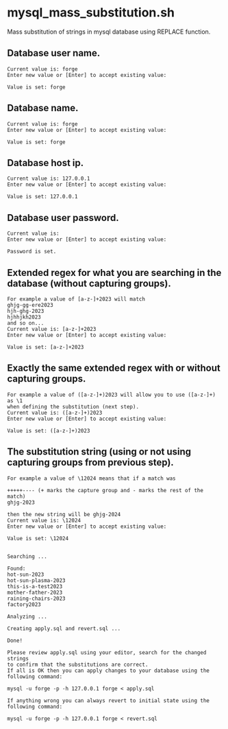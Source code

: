 # mysql_mass_substitution.sh

Mass substitution of strings in mysql database using REPLACE function.

## Database user name.

    Current value is: forge
    Enter new value or [Enter] to accept existing value:

    Value is set: forge

## Database name.

    Current value is: forge
    Enter new value or [Enter] to accept existing value:

    Value is set: forge

## Database host ip.

    Current value is: 127.0.0.1
    Enter new value or [Enter] to accept existing value:

    Value is set: 127.0.0.1

## Database user password.

    Current value is:
    Enter new value or [Enter] to accept existing value:

    Password is set.

## Extended regex for what you are searching in the database (without capturing groups).

    For example a value of [a-z-]+2023 will match
    ghjg-gg-ere2023
    hjh-ghg-2023
    hjhhjkh2023
    and so on...
    Current value is: [a-z-]+2023
    Enter new value or [Enter] to accept existing value:

    Value is set: [a-z-]+2023

## Exactly the same extended regex with or without capturing groups.

    For example a value of ([a-z-]+)2023 will allow you to use ([a-z-]+) as \1
    when defining the substitution (next step).
    Current value is: ([a-z-]+)2023
    Enter new value or [Enter] to accept existing value:

    Value is set: ([a-z-]+)2023

## The substitution string (using or not using capturing groups from previous step).

    For example a value of \12024 means that if a match was

    +++++---- (+ marks the capture group and - marks the rest of the match)
    ghjg-2023

    then the new string will be ghjg-2024
    Current value is: \12024
    Enter new value or [Enter] to accept existing value:

    Value is set: \12024


    Searching ...

    Found:
    hot-sun-2023
    hot-sun-plasma-2023
    this-is-a-test2023
    mother-father-2023
    raining-chairs-2023
    factory2023

    Analyzing ...

    Creating apply.sql and revert.sql ...

    Done!

    Please review apply.sql using your editor, search for the changed strings
    to confirm that the substitutions are correct.
    If all is OK then you can apply changes to your database using the following command:

    mysql -u forge -p -h 127.0.0.1 forge < apply.sql

    If anything wrong you can always revert to initial state using the following command:

    mysql -u forge -p -h 127.0.0.1 forge < revert.sql
